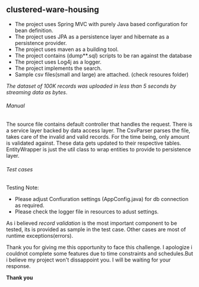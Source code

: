 ## clustered-ware-housing
- The project uses Spring MVC with purely Java based configuration for bean definition.  
- The project uses JPA as a persistence layer and hibernate as a persistence provider.
- The project uses maven as a building tool.
- The project contains (dump**.sql) scripts to be ran against the database
- The project uses Log4j as a logger.
- The project implements the search.
- Sample csv files(small and large) are attached. (check resoures folder)


*The dataset of 100K records was uploaded in less than 5 seconds by streaming data as bytes*.

###### Manual

The source file contains default controller  that handles the request. There is a service layer backed by data access layer. The CsvParser parses the file, takes care of the invalid and valid records. For the time being, only amount is validated against. These data gets updated to their respective tables. EntityWrapper is just the util class to wrap entities to provide to persistence layer.

###### Test cases
 Testing Note: 
- Please adjust Confiuration settings (AppConfig.java) for db connection as required. 
- Please check the logger file in resources to adust settings.

As i believed *record validation* is the most important component to be tested, its is provided as sample in the test case. Other cases are most of runtime exceptions(errors).

Thank you for giving me this opportunity to face this challenge. I apologize i couldnot complete some features due to time constraints and schedules.But i believe my project won't dissappoint you. I will be waiting for your response.

**Thank you**
